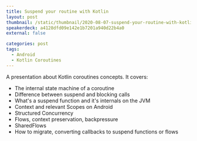 ```yaml
---
title: Suspend your routine with Kotlin
layout: post
thumbnail: /static/thumbnail/2020-08-07-suspend-your-routine-with-kotlin.jpg
speakerdeck: a4128dfd09e142e1b7201a940d22b4a0
external: false

categories: post
tags:
  - Android
  - Kotlin Coroutines
---
```


A presentation about Kotlin coroutines concepts. It covers:

- The internal state machine of a coroutine
- Difference between suspend and blocking calls
- What's a suspend function and it's internals on the JVM
- Context and relevant Scopes on Android
- Structured Concurrency
- Flows, context preservation, backpressure
- SharedFlows
- How to migrate, converting callbacks to suspend functions or flows
